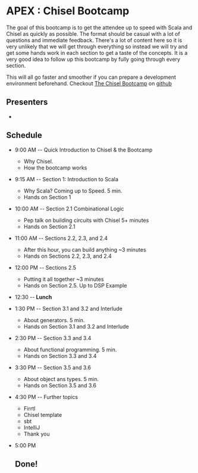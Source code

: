 # APEX : Chisel Bootcamp
The goal of this bootcamp is to get the attendee up to speed with Scala
and Chisel as quickly as possible. The format should be casual with a lot
of questions and immediate feedback. 
There's a lot of content here so it
is very unlikely that we will get through everything so instead we will
try and get some hands work in each section to get a taste of the concepts.
It is a very good idea to follow up this bootcamp by fully going through every
section.

This will all go faster and smoother if you can prepare a development environment beforehand.
Checkout [The Chisel Bootcamp](https://github.com/freechipsproject/chisel-bootcamp) on [github](https://github.com)

## Presenters
- 
## Schedule

- 9:00 AM  -- Quick Introduction to Chisel & the Bootcamp
  - Why Chisel.
  - How the bootcamp works
   
- 9:15 AM  -- Section 1: Introduction to Scala
  - Why Scala? Coming up to Speed. 5 min.
  - Hands on Section 1
 

- 10:00 AM -- Section 2.1 Combinational Logic
  - Pep talk on building circuits with Chisel 5+ minutes
  - Hands on Section 2.1
  
- 11:00 AM -- Sections 2.2, 2.3, and 2.4
  - After this hour, you can build anything ~3 minutes
  - Hands on Sections 2.2, 2.3, and 2.4
  
- 12:00 PM -- Sections 2.5
  - Putting it all together ~3 minutes
  - Hands on Section 2.5. Up to DSP Example
  
- 12:30 -- **Lunch**

- 1:30 PM -- Section 3.1 and 3.2 and Interlude
  - About generators. 5 min.
  - Hands on Section 3.1 and 3.2 and Interlude

- 2:30 PM -- Section 3.3 and 3.4
  - About functional programming. 5 min. 
  - Hands on Section 3.3 and 3.4

- 3:30 PM -- Section 3.5 and 3.6
  - About object ans types. 5 min.
  - Hands on Section 3.5 and 3.6

- 4:30 PM -- Further topics
  - Firrtl
  - Chisel template
  - sbt
  - IntelliJ
  - Thank you
  
- 5:00 PM
    ## Done!






